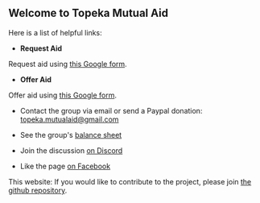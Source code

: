 ## Welcome to Topeka Mutual Aid

Here is a list of helpful links:


- **Request Aid**

Request aid using [this Google form](https://forms.gle/GY2tqejU6AgBmgwt6).

- **Offer Aid**

Offer aid using [this Google form](https://forms.gle/JuMo1a781u21LE7BA).

- Contact the group via email or send a Paypal donation: topeka.mutualaid@gmail.com

- See the group's [balance sheet](https://docs.google.com/spreadsheets/d/1fs5IJAhJXjsMNxSnzk7cj6sLhromMpnOL5URC8PiM2w/edit?usp=sharing)

- Join the discussion [on Discord](https://discord.gg/pax4mA)

- Like the page [on Facebook](https://www.facebook.com/Topeka-Ks-Mutual-Aid-110396077428530)







This website: If you would like to contribute to the project, please join [the github repository](https://github.com/karlfun/topekamutualaid).
